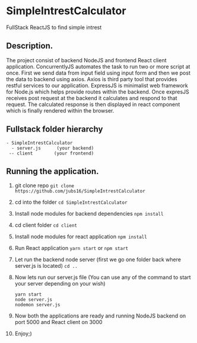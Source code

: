 # SimpleIntrestCalculator
FullStack ReactJS to find simple intrest

## Description.
The project consist of backend NodeJS and frontend React client application. ConcurrentlyJS automates the task to run two or more script at once. First we send data from input field using input form and then we post the data to backend using axios. Axios is third party tool that provides restful services to our application. ExpressJS is minimalist web framework for Node.js which helps provide routes within the backend. Once expresJS receives post request at the backend it calculates and respond to that request. The calculated response is then displayed in react component which is finally rendered within the browser.

## Fullstack folder hierarchy
```
- SimpleIntrestCalculator
  - server.js      (your backend)
 -- client        (your frontend)
```

## Running the application.

 1. git clone repo
 `git clone https://github.com/jubs16/SimpleIntrestCalculator`
 
 2. cd into the folder 
 `cd SimpleIntrestCalculator`
 
 3. Install node modules for backend dependencies
 `npm install`
 
 4. cd client folder
 `cd client`
 
 5. Install node modules for react application
 `npm install`
 
 6. Run React application
 `yarn start` or `npm start`
 
 7. Let run the backend node server
    (first we go one folder back where server.js is located)
    `cd ..`
 8. Now lets run our server.js file
    (You can use any of the command to start your server depending on your wish)
    ```
    yarn start
    node server.js
    nodemon server.js
    ```
 9. Now both the applications are ready and running 
    NodeJS backend on port 5000 and React client on 3000
    
 10. Enjoy;)
